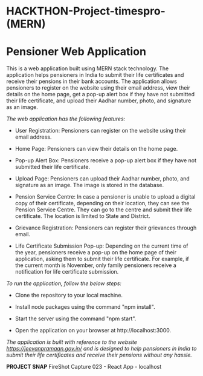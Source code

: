 # HACKTHON-Project-timespro-(MERN)
<h1>Pensioner Web Application</h1>

This is a web application built using MERN stack technology. The application helps pensioners in India to submit their life certificates and receive their pensions in their bank accounts. The application allows pensioners to register on the website using their email address, view their details on the home page, get a pop-up alert box if they have not submitted their life certificate, and upload their Aadhar number, photo, and signature as an image.

*The web application has the following features:*

- User Registration: Pensioners can register on the website using their email address.<br>

- Home Page: Pensioners can view their details on the home page.<br>

- Pop-up Alert Box: Pensioners receive a pop-up alert box if they have not submitted their life certificate.<br>

- Upload Page: Pensioners can upload their Aadhar number, photo, and signature as an image. The image is stored in the database.<br>

- Pension Service Centre: In case a pensioner is unable to upload a digital copy of their certificate, depending on their location, they can see the Pension Service Centre. They can go to the centre and submit their life certificate. The location is limited to State and District.<br>

- Grievance Registration: Pensioners can register their grievances through email.<br>

- Life Certificate Submission Pop-up: Depending on the current time of the year, pensioners receive a pop-up on the home page of their application, asking them to submit their life certificate. For example, if the current month is November, only family pensioners receive a notification for life certificate submission.<br>

*To run the application, follow the below steps:*

- Clone the repository to your local machine.

- Install node packages using the command "npm install".

- Start the server using the command "npm start".

- Open the application on your browser at http://localhost:3000.

*The application is built with reference to the website https://jeevanpramaan.gov.in/ and is designed to help pensioners in India to submit their life certificates and receive their pensions without any hassle.*


**PROJECT SNAP**
FireShot Capture 023 - React App - localhost

